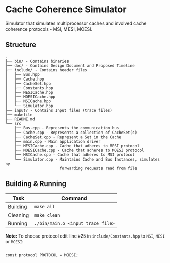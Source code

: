 # Cache Coherence Simulator
Simulator that simulates multiprocessor caches and involved cache coherence protocols - MSI, MESI, MOESI.

## Structure

```
.
├── bin/ - Contains binaries
├── doc/ - Contains Design Document and Proposed Timeline
├── include/ - Contains header files
│   ├── Bus.hpp
│   ├── Cache.hpp
│   ├── CacheSet.hpp
│   ├── Constants.hpp
│   ├── MESICache.hpp
│   ├── MOESICache.hpp
│   ├── MSICache.hpp
│   └── Simulator.hpp
├── input/ - Contains Input files (trace files)
├── makefile
├── README.md
└── src
    ├── Bus.cpp - Represents the communication bus
    ├── Cache.cpp - Represents a collection of CacheSet(s)
    ├── CacheSet.cpp - Represent a Set in the Cache
    ├── main.cpp - Main application driver
    ├── MESICache.cpp - Cache that adheres to MESI protocol
    ├── MOESICache.cpp - Cache that adheres to MOESI protocol
    ├── MSICache.cpp - Cache that adheres to MSI protocol
    └── Simulator.cpp - Maintains Cache and Bus Instances, simulates by 
                        forwarding requests read from file
```



## Building & Running
| Task     | Command                           |
| -------- | --------------------------------- |
| Building | `make all`                        |
| Cleaning | `make clean`                      |
| Running  | `./bin/main.o <input_trace_file>` |

**Note:** To choose protocol edit line #25 in `include/Constants.hpp` to `MSI`, `MESI` or `MOESI`:

```

const protocol PROTOCOL = MOESI;
	
```

